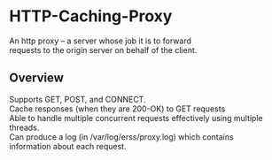 # HTTP-Caching-Proxy
An http	proxy – a	 server	 whose	 job	 it	 is	 to	 forward	
requests to	the	origin	server	on behalf	of	the	client.
## Overview
Supports 	GET,	POST,	and	CONNECT. <br>
Cache responses	(when	they	are	200-OK)	to	GET	requests <br>
Able	 to	handle	multiple	concurrent	requests	effectively	using
multiple	 threads. <br>
Can produce	 a	 log	 (in	 /var/log/erss/proxy.log)	 which	 contains	
information	about	each	 request.